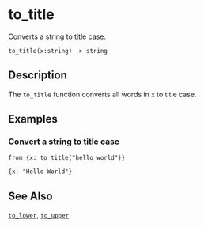 # to_title

Converts a string to title case.

```tql
to_title(x:string) -> string
```

## Description

The `to_title` function converts all words in `x` to title case.

## Examples

### Convert a string to title case

```tql
from {x: to_title("hello world")}
```

```tql
{x: "Hello World"}
```

## See Also

[`to_lower`](to_lower.md), [`to_upper`](to_upper.md)
